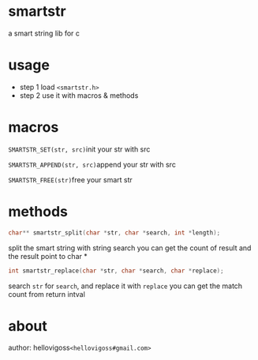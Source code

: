 smartstr
========

a smart string lib for c

usage
========
* step 1 
load ```<smartstr.h>``` 
* step 2
use it with macros & methods

macros 
=======
```SMARTSTR_SET(str, src)```init your str with src 

```SMARTSTR_APPEND(str, src)```append your str with src 

```SMARTSTR_FREE(str)```free your smart str 

methods
=======
```c
char** smartstr_split(char *str, char *search, int *length);
``` 
split the smart string with string search
you can get the count of result and the result point to char *  
```c
int smartstr_replace(char *str, char *search, char *replace);
```
search `str` for `search`, and replace it with `replace` 
you can get the match count from return intval

about 
=======
author: hellovigoss`<hellovigoss#gmail.com>`
